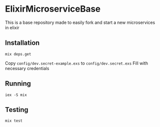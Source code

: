 # ElixirMicroserviceBase

This is a base repository made to easily fork and start a new microservices in elixir

## Installation

`mix deps.get`

Copy `config/dev.secret-example.exs` to `config/dev.secret.exs`
Fill with necessary credentials

## Running

`iex -S mix`

## Testing

`mix test`
